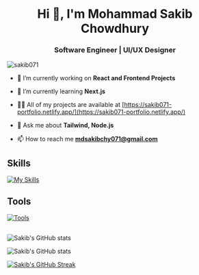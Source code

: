 <!---
sakib071/sakib071 is a ✨ special ✨ repository because its `README.md` (this file) appears on your GitHub profile.
You can click the Preview link to take a look at your changes.
--->
<h1 align="center">Hi 👋, I'm Mohammad Sakib Chowdhury</h1>
<h3 align="center">Software Engineer | UI/UX Designer</h3>

<p align="left"> <img src="https://komarev.com/ghpvc/?username=sakib071&label=Profile%20views&color=0e75b6&style=flat" alt="sakib071" /> </p>

- 🔭 I’m currently working on **React and Frontend Projects**

- 🌱 I’m currently learning **Next.js**

- 👨‍💻 All of my projects are available at [https://sakib071-portfolio.netlify.app/](https://sakib071-portfolio.netlify.app/)

- 💬 Ask me about **Tailwind, Node.js**

- 📫 How to reach me **mdsakibchy071@gmail.com**

## Skills
[![My Skills](https://skillicons.dev/icons?i=html,css,js,nodejs,express,react,vite,firebase,mongo,mysql)](https://skillicons.dev)

## Tools
[![Tools](https://skillicons.dev/icons?i=figma,xd,illustrator,photoshop)](https://skillicons.dev)
##

![Sakib's GitHub stats](https://api.githubtrends.io/user/svg/sakib071/repos?time_range=one_year&theme=dark)


![Sakib's GitHub stats](https://github-readme-stats.vercel.app/api?username=sakib071&show_icons=true&theme=radical&hide_border=true)

[![Sakib's GitHub Streak](https://github-readme-streak-stats.herokuapp.com?user=sakib071&theme=github-dark-dimmed&hide_border=true)](https://git.io/streak-stats)
